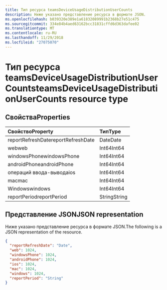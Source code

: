 ```yaml
---
title: Тип ресурса teamsDeviceUsageDistributionUserCounts
description: Ниже указано представление ресурса в формате JSON.
ms.openlocfilehash: b039320e389e1a61832089991b2368b27e51c475
ms.sourcegitcommit: 334e84b4aed63162bcc31831cffd6d363dafee02
ms.translationtype: MT
ms.contentlocale: ru-RU
ms.lasthandoff: 11/29/2018
ms.locfileid: "27075070"
---
```

# <a name="teamsdeviceusagedistributionusercounts-resource-type"></a><span data-ttu-id="495a6-103">Тип ресурса teamsDeviceUsageDistributionUserCounts</span><span class="sxs-lookup"><span data-stu-id="495a6-103">teamsDeviceUsageDistributionUserCounts resource type</span></span>

## <a name="properties"></a><span data-ttu-id="495a6-104">Свойства</span><span class="sxs-lookup"><span data-stu-id="495a6-104">Properties</span></span>

| <span data-ttu-id="495a6-105">Свойство</span><span class="sxs-lookup"><span data-stu-id="495a6-105">Property</span></span>          | <span data-ttu-id="495a6-106">Тип</span><span class="sxs-lookup"><span data-stu-id="495a6-106">Type</span></span>   |
| :---------------- | :----- |
| <span data-ttu-id="495a6-107">reportRefreshDate</span><span class="sxs-lookup"><span data-stu-id="495a6-107">reportRefreshDate</span></span> | <span data-ttu-id="495a6-108">Date</span><span class="sxs-lookup"><span data-stu-id="495a6-108">Date</span></span>   |
| <span data-ttu-id="495a6-109">web</span><span class="sxs-lookup"><span data-stu-id="495a6-109">web</span></span>               | <span data-ttu-id="495a6-110">Int64</span><span class="sxs-lookup"><span data-stu-id="495a6-110">Int64</span></span>  |
| <span data-ttu-id="495a6-111">windowsPhone</span><span class="sxs-lookup"><span data-stu-id="495a6-111">windowsPhone</span></span>      | <span data-ttu-id="495a6-112">Int64</span><span class="sxs-lookup"><span data-stu-id="495a6-112">Int64</span></span>  |
| <span data-ttu-id="495a6-113">androidPhone</span><span class="sxs-lookup"><span data-stu-id="495a6-113">androidPhone</span></span>      | <span data-ttu-id="495a6-114">Int64</span><span class="sxs-lookup"><span data-stu-id="495a6-114">Int64</span></span>  |
| <span data-ttu-id="495a6-115">операций ввода-вывода</span><span class="sxs-lookup"><span data-stu-id="495a6-115">ios</span></span>               | <span data-ttu-id="495a6-116">Int64</span><span class="sxs-lookup"><span data-stu-id="495a6-116">Int64</span></span>  |
| <span data-ttu-id="495a6-117">mac</span><span class="sxs-lookup"><span data-stu-id="495a6-117">mac</span></span>               | <span data-ttu-id="495a6-118">Int64</span><span class="sxs-lookup"><span data-stu-id="495a6-118">Int64</span></span>  |
| <span data-ttu-id="495a6-119">Windows</span><span class="sxs-lookup"><span data-stu-id="495a6-119">windows</span></span>           | <span data-ttu-id="495a6-120">Int64</span><span class="sxs-lookup"><span data-stu-id="495a6-120">Int64</span></span>  |
| <span data-ttu-id="495a6-121">reportPeriod</span><span class="sxs-lookup"><span data-stu-id="495a6-121">reportPeriod</span></span>      | <span data-ttu-id="495a6-122">String</span><span class="sxs-lookup"><span data-stu-id="495a6-122">String</span></span> |

## <a name="json-representation"></a><span data-ttu-id="495a6-123">Представление JSON</span><span class="sxs-lookup"><span data-stu-id="495a6-123">JSON representation</span></span>

<span data-ttu-id="495a6-124">Ниже указано представление ресурса в формате JSON.</span><span class="sxs-lookup"><span data-stu-id="495a6-124">The following is a JSON representation of the resource.</span></span>

<!-- {
  "blockType": "resource",
  "@odata.type": "microsoft.graph.teamsDeviceUsageDistributionUserCounts"
} -->

```json
{
  "reportRefreshDate": "Date", 
  "web": 1024, 
  "windowsPhone": 1024, 
  "androidPhone": 1024, 
  "ios": 1024, 
  "mac": 1024, 
  "windows": 1024, 
  "reportPeriod": "String"
}
```

